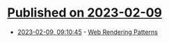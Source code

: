 # [Published on 2023-02-09](index.md)

* [2023-02-09, 09:10:45](https://news.ycombinator.com/item?id=34721450) - [Web Rendering Patterns](https://mburakerman.github.io/blog/web-rendering-patterns)

